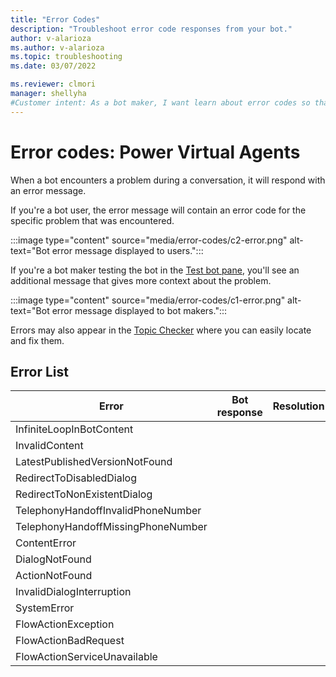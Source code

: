 ```yaml
---
title: "Error Codes"
description: "Troubleshoot error code responses from your bot."
author: v-alarioza
ms.author: v-alarioza
ms.topic: troubleshooting
ms.date: 03/07/2022

ms.reviewer: clmori
manager: shellyha
#Customer intent: As a bot maker, I want learn about error codes so that I can resolve issues with my bots.
---
```

# Error codes: Power Virtual Agents

When a bot encounters a problem during a conversation, it will respond with an error message.

If you're a bot user, the error message will contain an error code for the specific problem that was encountered.

:::image type="content" source="media/error-codes/c2-error.png" alt-text="Bot error message displayed to users.":::

If you're a bot maker testing the bot in the [Test bot pane](authoring-test-bot.md), you'll see an additional message that gives more context about the problem.

:::image type="content" source="media/error-codes/c1-error.png" alt-text="Bot error message displayed to bot makers.":::

Errors may also appear in the [Topic Checker](authoring-topic-management.md#topic-errors) where you can easily locate and fix them.

## Error List

<!-- Best viewed and edited without word wrap -->
| Error                              | Bot response | Resolution |
| ---------------------------------- | ------------ | ---------- |
| InfiniteLoopInBotContent           |              |            |
| InvalidContent                     |              |            |
| LatestPublishedVersionNotFound     |              |            |
| RedirectToDisabledDialog           |              |            |
| RedirectToNonExistentDialog        |              |            |
| TelephonyHandoffInvalidPhoneNumber |              |            |
| TelephonyHandoffMissingPhoneNumber |              |            |
| ContentError                       |              |            |
| DialogNotFound                     |              |            |
| ActionNotFound                     |              |            |
| InvalidDialogInterruption          |              |            |
| SystemError                        |              |            |
| FlowActionException                |              |            |
| FlowActionBadRequest               |              |            |
| FlowActionServiceUnavailable       |              |            |
